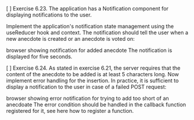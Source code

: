 [ ] Exercise 6.23.
The application has a Notification component for displaying notifications to the user.

Implement the application's notification state management using the useReducer hook and context. The notification should tell the user when a new anecdote is created or an anecdote is voted on:

browser showing notification for added anecdote
The notification is displayed for five seconds.

[ ] Exercise 6.24.
As stated in exercise 6.21, the server requires that the content of the anecdote to be added is at least 5 characters long. Now implement error handling for the insertion. In practice, it is sufficient to display a notification to the user in case of a failed POST request:

browser showing error notification for trying to add too short of an anecdoate
The error condition should be handled in the callback function registered for it, see here how to register a function.